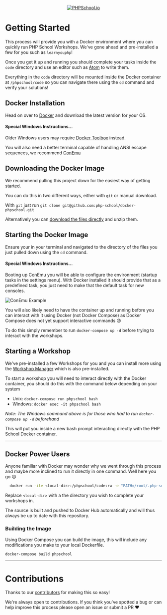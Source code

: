 
<p align="center">
  <a href="https://www.phpschool.io/">
    <img alt="PHPSchool.io" src="https://avatars1.githubusercontent.com/u/14904751?v=3&s=200">
  </a>
</p>

# Getting Started

This process will provide you with a Docker environment where you can quickly run PHP School Workshops. We've gone ahead and pre-installed a few for you such as `learnyouphp`!

Once you get it up and running you should complete your tasks inside the `code` directory and use an editor such as [Atom](https://atom.io/) to write them.

Everything in the `code` directory will be mounted inside the Docker container at `/phpschool/code` so you can navigate there using the `cd` command and verify your solutions!

## Docker Installation

Head on over to [Docker](https://www.docker.com/products/docker) and download the latest version for your OS.

#### Special Windows Instructions...

Older Windows users may require [Docker Toolbox](https://www.docker.com/products/docker-toolbox) instead.

You will also need a better terminal capable of handling ANSI escape sequences, we recommend [ConEmu](https://github.com/Maximus5/ConEmu/releases)

## Downloading the Docker Image

We recommend pulling this project down for the easiest way of getting started.

You can do this in two different ways, either with `git` or manual download.

With `git` just run `git clone git@github.com:php-school/docker-phpschool.git`

Alternatively you can [download the files directly](https://github.com/php-school/docker-phpschool/archive/master.zip) and unzip them.

## Starting the Docker Image

Ensure your in your terminal and navigated to the directory of the files you just pulled down using the `cd` command.

#### Special Windows Instructions...

Booting up ConEmu you will be able to configure the environment (startup tasks in the settings menu). With Docker installed it should provide that as a predefined task, you just need to make that the default task for new consoles.

![ConEmu Example](https://cloud.githubusercontent.com/assets/2174476/19818040/f702e730-9d45-11e6-8514-b0f7801d0f08.png)

You will also likely need to have the container up and running before you can interact with it using Docker (not Docker Compose) as Docker Compose does not yet support interactive commands :disappointed:

To do this simply remember to run `docker-compose up -d` before trying to interact with the workshops.

## Starting a Workshop

We've pre-installed a few Workshops for you and you can install more using the [Workshop Manager](https://github.com/php-school/workshop-manager) which is also pre-installed.

To start a workshop you will need to interact directly with the Docker container, you should do this with the command below depending on your system

- Unix: `docker-compose run phpschool bash`
- Windows: `docker exec -it phpschool bash`

_Note: The Windows command above is for those who had to run `docker-compose up -d` beforehand_

This will put you inside a new bash prompt interacting directly with the PHP School Docker container.

---

## Docker Power Users

Anyone familiar with Docker may wonder why we went through this process and maybe more inclined to run it directly in one command. Well here you go :smile:

```bash
  docker run -itv <local-dir>:/phpschool/code:rw -e "PATH=/root/.php-school/bin:$PATH" phpschool/phpschool bash
```

Replace `<local-dir>` with a the directory you wish to complete your workshops in.

The source is built and pushed to Docker Hub automatically and will thus always be up to date with this repository.

### Building the Image

Using Docker Compose you can build the image, this will include any modifications you make to your local Dockerfile.

```bash
docker-compose build phpschool
```

---

# Contributions

Thanks to our [contributors](https://github.com/php-school/docker-phpschool/graphs/contributors) for making this so easy!

We're always open to contributions. If you think you've spotted a bug or can help improve this process please open an issue or submit a PR :heart:
